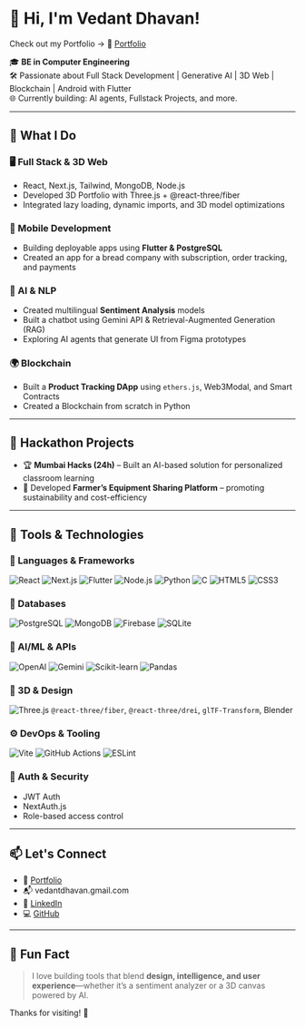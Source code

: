 # 👋 Hi, I'm Vedant Dhavan!
Check out my Portfolio -> 🔗 [Portfolio](vedantdhavan.vercel.app)

🎓 **BE in Computer Engineering**  
🛠️ Passionate about Full Stack Development | Generative AI | 3D Web | Blockchain | Android with Flutter  
🌐 Currently building: AI agents, Fullstack Projects, and more.

---

## 🧠 What I Do

### 🖥️ Full Stack & 3D Web  
- React, Next.js, Tailwind, MongoDB, Node.js  
- Developed 3D Portfolio with Three.js + @react-three/fiber  
- Integrated lazy loading, dynamic imports, and 3D model optimizations  

### 📱 Mobile Development  
- Building deployable apps using **Flutter & PostgreSQL**  
- Created an app for a bread company with subscription, order tracking, and payments

### 🤖 AI & NLP  
- Created multilingual **Sentiment Analysis** models  
- Built a chatbot using Gemini API & Retrieval-Augmented Generation (RAG)  
- Exploring AI agents that generate UI from Figma prototypes  

### 🌍 Blockchain  
- Built a **Product Tracking DApp** using `ethers.js`, Web3Modal, and Smart Contracts  
- Created a Blockchain from scratch in Python  

---

## 🚀 Hackathon Projects
- 🏆 **Mumbai Hacks (24h)** – Built an AI-based solution for personalized classroom learning  
- 🤝 Developed **Farmer’s Equipment Sharing Platform** – promoting sustainability and cost-efficiency

---

## 🔧 Tools & Technologies

### 🧩 Languages & Frameworks
![React](https://img.shields.io/badge/-React-61DAFB?logo=react&logoColor=white&style=flat)
![Next.js](https://img.shields.io/badge/-Next.js-000?logo=next.js&logoColor=white&style=flat)
![Flutter](https://img.shields.io/badge/-Flutter-02569B?logo=flutter&logoColor=white&style=flat)
![Node.js](https://img.shields.io/badge/-Node.js-339933?logo=node.js&logoColor=white&style=flat)
![Python](https://img.shields.io/badge/-Python-3776AB?logo=python&logoColor=white&style=flat)
![C](https://img.shields.io/badge/-C-00599C?logo=c&logoColor=white&style=flat)
![HTML5](https://img.shields.io/badge/-HTML5-E34F26?logo=html5&logoColor=white&style=flat)
![CSS3](https://img.shields.io/badge/-CSS3-1572B6?logo=css3&logoColor=white&style=flat)

### 🧱 Databases
![PostgreSQL](https://img.shields.io/badge/-PostgreSQL-336791?logo=postgresql&logoColor=white&style=flat)
![MongoDB](https://img.shields.io/badge/-MongoDB-47A248?logo=mongodb&logoColor=white&style=flat)
![Firebase](https://img.shields.io/badge/-Firebase-FFCA28?logo=firebase&logoColor=white&style=flat)
![SQLite](https://img.shields.io/badge/-SQLite-003B57?logo=sqlite&logoColor=white&style=flat)

### 🧠 AI/ML & APIs
![OpenAI](https://img.shields.io/badge/-OpenAI-412991?logo=openai&logoColor=white&style=flat)
![Gemini](https://img.shields.io/badge/-Gemini-4285F4?logo=google&logoColor=white&style=flat)
![Scikit-learn](https://img.shields.io/badge/-Scikit--learn-F7931E?logo=scikit-learn&logoColor=white&style=flat)
![Pandas](https://img.shields.io/badge/-Pandas-150458?logo=pandas&logoColor=white&style=flat)

### 🎨 3D & Design
![Three.js](https://img.shields.io/badge/-Three.js-000000?logo=three.js&logoColor=white&style=flat)
`@react-three/fiber`, `@react-three/drei`, `glTF-Transform`, Blender

### ⚙️ DevOps & Tooling
![Vite](https://img.shields.io/badge/-Vite-646CFF?logo=vite&logoColor=white&style=flat)
![GitHub Actions](https://img.shields.io/badge/-GitHub%20Actions-2088FF?logo=github-actions&logoColor=white&style=flat)
![ESLint](https://img.shields.io/badge/-ESLint-4B32C3?logo=eslint&logoColor=white&style=flat)

### 🔐 Auth & Security
- JWT Auth  
- NextAuth.js  
- Role-based access control  

---

## 📫 Let's Connect

- 🔗 [Portfolio](https://vedantdhavan.vercel.app)
- 📬 vedantdhavan.gmail.com
- 💼 [LinkedIn](https://www.linkedin.com/in/vedant-dhavan-5930ba2a3/)
- 💻 [GitHub](https://github.com/VEDANTDHAVAN)

---

## 🧩 Fun Fact
> I love building tools that blend **design, intelligence, and user experience**—whether it’s a sentiment analyzer or a 3D canvas powered by AI.

Thanks for visiting! 🌟
